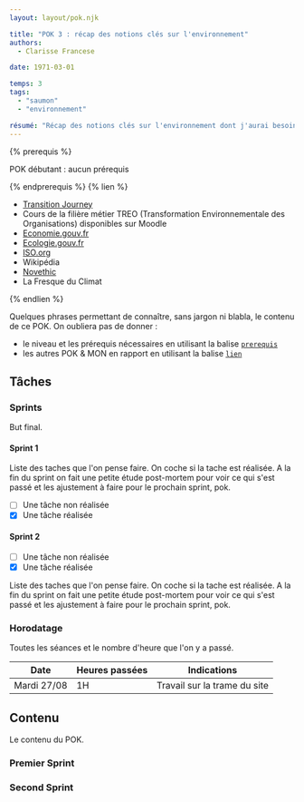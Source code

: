 ```yaml
---
layout: layout/pok.njk

title: "POK 3 : récap des notions clés sur l'environnement"
authors:
  - Clarisse Francese

date: 1971-03-01

temps: 3
tags:
  - "saumon"
  - "environnement"

résumé: "Récap des notions clés sur l'environnement dont j'aurai besoin lors de mon TFE en conseil dans l'environnement"
---
```


{% prerequis %}

POK débutant : aucun prérequis

{% endprerequis %}
{% lien %}

- [Transition Journey](https://transitionjourney.notion.site/Transition-Journey-7bb72c81669343c38516b370c98d79f9)
- Cours de la filière métier TREO (Transformation Environnementale des Organisations) disponibles sur Moodle
- [Economie.gouv.fr](https://www.economie.gouv.fr/)
- [Ecologie.gouv.fr](https://www.ecologie.gouv.fr/)
- [ISO.org](https://www.iso.org/fr/iso-26000-social-responsibility.html)
- Wikipédia
- [Novethic](https://www.novethic.fr/lexique.html)
- La Fresque du Climat

{% endlien %}

Quelques phrases permettant de connaître, sans jargon ni blabla, le contenu de ce POK. On oubliera pas de donner :

- le niveau et les prérequis nécessaires en utilisant la balise [`prerequis`](/contribuer/shortcodes/#prerequis)
- les autres POK & MON en rapport en utilisant la balise [`lien`](/contribuer/shortcodes/#lien)

## Tâches

### Sprints

But final.

#### Sprint 1

Liste des taches que l'on pense faire. On coche si la tache est réalisée. A la fin du sprint on fait une petite étude post-mortem pour voir ce qui s'est passé et les ajustement à faire pour le prochain sprint, pok.

- [ ] Une tâche non réalisée
- [x] Une tâche réalisée

#### Sprint 2

- [ ] Une tâche non réalisée
- [x] Une tâche réalisée

Liste des taches que l'on pense faire. On coche si la tache est réalisée. A la fin du sprint on fait une petite étude post-mortem pour voir ce qui s'est passé et les ajustement à faire pour le prochain sprint, pok.

### Horodatage

Toutes les séances et le nombre d'heure que l'on y a passé.

| Date | Heures passées | Indications |
| -------- | -------- |-------- |
| Mardi 27/08  | 1H  | Travail sur la trame du site |

## Contenu

Le contenu du POK.

### Premier Sprint

### Second Sprint
